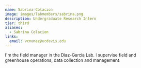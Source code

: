 ```yaml
---
name: Sabrina Colacion
image: images/labmembers/sabrina.png
description: Undergraduate Research Intern
tier: third
aliases:
  - Sabrina Colacion
links:
  email: vcnunez@ucdavis.edu
---
```


I'm the field manager in the Diaz-Garcia Lab. I supervise field and greenhouse operations, data collection and management.
